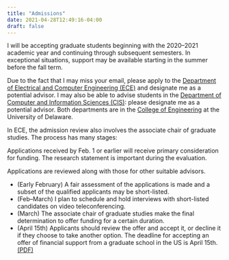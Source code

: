 ```yaml
---
title: "Admissions"
date: 2021-04-28T12:49:16-04:00
draft: false
---
```


I will be accepting graduate students beginning with the 2020–2021 academic year and continuing through subsequent semesters. In exceptional situations, support may be available starting in the summer before the fall term.

Due to the fact that I may miss your email, please apply to the [Department of Electrical and Computer Engineering (ECE)](http://ece.udel.edu/index.html) and designate me as a potential advisor. I may also be able to advise students in the [Department of Computer and Information Sciences (CIS)](http://www.cis.udel.edu/): please designate me as a potential advisor. Both departments are in the [College of Engineering](https://www.engr.udel.edu/) at the University of Delaware.

In ECE, the admission review also involves the associate chair of graduate studies. The process has many stages:

Applications received by Feb. 1 or earlier will receive primary consideration for funding. The research statement is important during the evaluation.

Applications are reviewed along with those for other suitable advisors.

- (Early February) A fair assessment of the applications is made and a subset of the qualified applicants may be short-listed.
- (Feb–March) I plan to schedule and hold interviews with short-listed candidates on video teleconferencing.
- (March) The associate chair of graduate studies make the final determination to offer funding for a certain duration.
- (April 15th) Applicants should review the offer and accept it, or decline it if they choose to take another option. The deadline for accepting an offer of financial support from a graduate school in the US is April 15th. [(PDF)](/other/graduatePdf2018.pdf)
